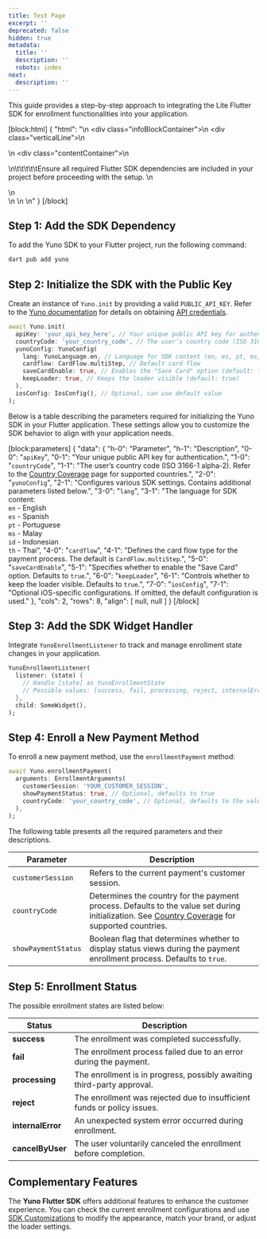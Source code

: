 ```yaml
---
title: Test Page
excerpt: ''
deprecated: false
hidden: true
metadata:
  title: ''
  description: ''
  robots: index
next:
  description: ''
---
```

This guide provides a step-by-step approach to integrating the Lite Flutter SDK for enrollment functionalities into your application.  

[block:html]
{
  "html": "<body>\n  <div class=\"infoBlockContainer\">\n    <div class=\"verticalLine\"></div>\n    <div>\n      <div class=\"contentContainer\">\n        <p>\n\t\t\t\t\tEnsure all required Flutter SDK dependencies are included in your project before proceeding with the setup. \n        </p>\n      </div>\n    </div>\n  </div>\n</body>"
}
[/block]


## **Step 1: Add the SDK Dependency**

To add the Yuno SDK to your Flutter project, run the following command:  

```sh
dart pub add yuno
```

## **Step 2: Initialize the SDK with the Public Key**

Create an instance of `Yuno.init` by providing a valid `PUBLIC_API_KEY`. Refer to the [Yuno documentation](https://docs.y.uno/) for details on obtaining [API credentials](https://docs.y.uno/docs/developers-credentials).  

```dart
await Yuno.init(
  apiKey: 'your_api_key_here', // Your unique public API key for authentication
  countryCode: 'your_country_code', // The user’s country code (ISO 3166-1 alpha-2)
  yunoConfig: YunoConfig(
    lang: YunoLanguage.en, // Language for SDK content (en, es, pt, ms, id, th)
    cardflow: CardFlow.multiStep, // Default card flow
    saveCardEnable: true, // Enables the "Save Card" option (default: true)
    keepLoader: true, // Keeps the loader visible (default: true)
  ),
  iosConfig: IosConfig(), // Optional, can use default value
);
```

Below is a table describing the parameters required for initializing the Yuno SDK in your Flutter application. These settings allow you to customize the SDK behavior to align with your application needs.  

[block:parameters]
{
  "data": {
    "h-0": "Parameter",
    "h-1": "Description",
    "0-0": "`apiKey`",
    "0-1": "Your unique public API key for authentication.",
    "1-0": "`countryCode`",
    "1-1": "The user’s country code (ISO 3166-1 alpha-2). Refer to the [Country Coverage](https://docs.y.uno/docs/country-coverage-yuno-sdk) page for supported countries.",
    "2-0": "`yunoConfig`",
    "2-1": "Configures various SDK settings. Contains additional parameters listed below.",
    "3-0": "`lang`",
    "3-1": "The language for SDK content: <br> `en` - English <br> `es` - Spanish <br> `pt` - Portuguese <br> `ms` - Malay <br> `id` - Indonesian <br> `th` - Thai",
    "4-0": "`cardflow`",
    "4-1": "Defines the card flow type for the payment process. The default is `CardFlow.multiStep`.",
    "5-0": "`saveCardEnable`",
    "5-1": "Specifies whether to enable the \"Save Card\" option. Defaults to `true`.",
    "6-0": "`keepLoader`",
    "6-1": "Controls whether to keep the loader visible. Defaults to `true`.",
    "7-0": "`iosConfig`",
    "7-1": "Optional iOS-specific configurations. If omitted, the default configuration is used."
  },
  "cols": 2,
  "rows": 8,
  "align": [
    null,
    null
  ]
}
[/block]


## **Step 3: Add the SDK Widget Handler**

Integrate `YunoEnrollmentListener` to track and manage enrollment state changes in your application.  

```dart
YunoEnrollmentListener(
  listener: (state) {
    // Handle [state] as YunoEnrollmentState
    // Possible values: [success, fail, processing, reject, internalError, cancelByUser]
  },
  child: SomeWidget(),
);
```

## **Step 4: Enroll a New Payment Method**

To enroll a new payment method, use the `enrollmentPayment` method:  

```dart
await Yuno.enrollmentPayment(
  arguments: EnrollmentArguments(
    customerSession: 'YOUR_CUSTOMER_SESSION',
    showPaymentStatus: true, // Optional, defaults to true
    countryCode: 'your_country_code', // Optional, defaults to the value set during initialization
  ),
);
```

The following table presents all the required parameters and their descriptions.  

| Parameter           | Description                                                                                                                                                                                         |
| ------------------- | --------------------------------------------------------------------------------------------------------------------------------------------------------------------------------------------------- |
| `customerSession`   | Refers to the current payment's customer session.                                                                                                                                                   |
| `countryCode`       | Determines the country for the payment process. Defaults to the value set during initialization. See [Country Coverage](https://docs.y.uno/docs/country-coverage-yuno-sdk) for supported countries. |
| `showPaymentStatus` | Boolean flag that determines whether to display status views during the payment enrollment process. Defaults to `true`.                                                                             |

## **Step 5: Enrollment Status**

The possible enrollment states are listed below:  

| Status            | Description                                                             |
| ----------------- | ----------------------------------------------------------------------- |
| **success**       | The enrollment was completed successfully.                              |
| **fail**          | The enrollment process failed due to an error during the payment.       |
| **processing**    | The enrollment is in progress, possibly awaiting third-party approval.  |
| **reject**        | The enrollment was rejected due to insufficient funds or policy issues. |
| **internalError** | An unexpected system error occurred during enrollment.                  |
| **cancelByUser**  | The user voluntarily canceled the enrollment before completion.         |

## **Complementary Features**

The **Yuno Flutter SDK** offers additional features to enhance the customer experience. You can check the current enrollment configurations and use [SDK Customizations](https://docs.y.uno/docs/sdk-customization) to modify the appearance, match your brand, or adjust the loader settings.